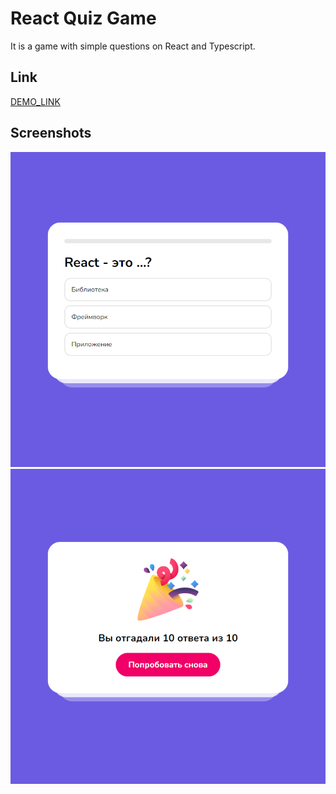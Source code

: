 # React Quiz Game

It is a game with simple questions on React and Typescript.

## Link

[DEMO_LINK](https://boikoua.github.io/react_quiz/)

## Screenshots

![Example](./quiz_1.png)
![Example](./quiz_2.png)
